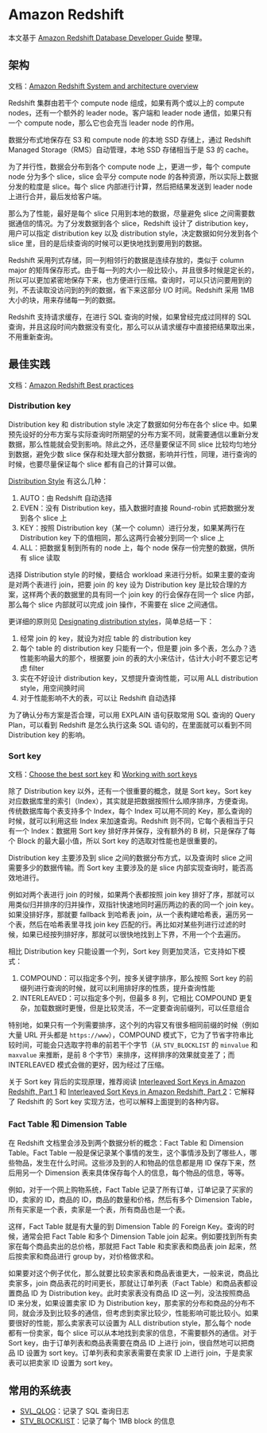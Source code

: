 # Amazon Redshift

本文基于 [Amazon Redshift Database Developer Guide](https://docs.aws.amazon.com/redshift/latest/dg/welcome.html) 整理。

## 架构

文档：[Amazon Redshift System and architecture overview](https://docs.aws.amazon.com/redshift/latest/dg/c_redshift_system_overview.html)

Redshift 集群由若干个 compute node 组成，如果有两个或以上的 compute nodes，还有一个额外的 leader node。客户端和 leader node 通信，如果只有一个 compute node，那么它也会充当 leader node 的作用。

数据分布式地保存在 S3 和 compute node 的本地 SSD 存储上，通过 Redshift Managed Storage（RMS）自动管理，本地 SSD 存储相当于是 S3 的 cache。

为了并行性，数据会分布到各个 compute node 上，更进一步，每个 compute node 分为多个 slice，slice 会平分 compute node 的各种资源，所以实际上数据分发的粒度是 slice。每个 slice 内部进行计算，然后把结果发送到 leader node 上进行合并，最后发给客户端。

那么为了性能，最好是每个 slice 只用到本地的数据，尽量避免 slice 之间需要数据通信的情况。为了分发数据到各个 slice，Redshift 设计了 distribution key，用户可以指定 distribution key 以及 distribution style，决定数据如何分发到各个 slice 里，目的是后续查询的时候可以更快地找到要用到的数据。

Redshift 采用列式存储，同一列相邻行的数据是连续存放的，类似于 column major 的矩阵保存形式。由于每一列的大小一般比较小，并且很多时候是定长的，所以可以更加紧密地保存下来，也方便进行压缩。查询时，可以只访问要用到的列，不去读取没访问到的列的数据，省下来这部分 I/O 时间。Redshift 采用 1MB 大小的块，用来存储每一列的数据。

Redshift 支持请求缓存，在进行 SQL 查询的时候，如果曾经完成过同样的 SQL 查询，并且这段时间内数据没有变化，那么可以从请求缓存中直接把结果取出来，不用重新查询。

## 最佳实践

文档：[Amazon Redshift Best practices](https://docs.aws.amazon.com/redshift/latest/dg/best-practices.html)

### Distribution key

Distribution key 和 distribution style 决定了数据如何分布在各个 slice 中。如果预先设好的分布方案与实际查询时所期望的分布方案不同，就需要通信以重新分发数据，那么性能就会受到影响。除此之外，还尽量要保证不同 slice 比较均匀地分到数据，避免少数 slice 保存和处理大部分数据，影响并行性，同理，进行查询的时候，也要尽量保证每个 slice 都有自己的计算可以做。

[Distribution Style](https://docs.aws.amazon.com/redshift/latest/dg/c_choosing_dist_sort.html) 有这么几种：

1. AUTO：由 Redshift 自动选择
2. EVEN：没有 Distribution key，插入数据时直接 Round-robin 式把数据分发到各个 slice 上
3. KEY：按照 Distribution key（某一个 column）进行分发，如果某两行在 Distribution key 下的值相同，那么这两行会被分到同一个 slice 上
4. ALL：把数据复制到所有的 node 上，每个 node 保存一份完整的数据，供所有 slice 读取

选择 Distribution style 的时候，要结合 workload 来进行分析。如果主要的查询是对两个表进行 join，把要 join 的 key 设为 Distribution key 是比较合理的方案，这样两个表的数据里的具有同一个 join key 的行会保存在同一个 slice 内部，那么每个 slice 内部就可以完成 join 操作，不需要在 slice 之间通信。

更详细的原则见 [Designating distribution styles](https://docs.aws.amazon.com/redshift/latest/dg/t_designating_distribution_styles.html)，简单总结一下：

1. 经常 join 的 key，就设为对应 table 的 distribution key
2. 每个 table 的 distribution key 只能有一个，但是要 join 多个表，怎么办？选性能影响最大的那个，根据要 join 的表的大小来估计，估计大小时不要忘记考虑 filter
3. 实在不好设计 distribution key，又想提升查询性能，可以用 ALL distribution style，用空间换时间
4. 对于性能影响不大的表，可以让 Redshift 自动选择

为了确认分布方案是否合理，可以用 EXPLAIN 语句获取常用 SQL 查询的 Query Plan，可以看到 Redshift 是怎么执行这条 SQL 语句的，在里面就可以看到不同 Distribution key 的影响。

### Sort key

文档：[Choose the best sort key](https://docs.aws.amazon.com/redshift/latest/dg/c_best-practices-sort-key.html) 和 [Working with sort keys](https://docs.aws.amazon.com/redshift/latest/dg/t_Sorting_data.html)

除了 Distribution key 以外，还有一个很重要的概念，就是 Sort key。Sort key 对应数据库里的索引（Index），其实就是把数据按照什么顺序排序，方便查询。传统数据库每个表支持多个 Index，每个 Index 可以用不同的 Key，那么查询的时候，就可以利用这些 Index 来加速查询。Redshift 则不同，它每个表相当于只有一个 Index：数据用 Sort key 排好序并保存，没有额外的 B 树，只是保存了每个 Block 的最大最小值，所以 Sort key 的选取对性能也是很重要的。

Distribution key 主要涉及到 slice 之间的数据分布方式，以及查询时 slice 之间需要多少的数据传输。而 Sort key 主要涉及的是 slice 内部实现查询时，能否高效地进行。

例如对两个表进行 join 的时候，如果两个表都按照 join key 排好了序，那就可以用类似归并排序的归并操作，双指针快速地同时遍历两边的表的同一个 join key。如果没排好序，那就要 fallback 到哈希表 join，从一个表构建哈希表，遍历另一个表，然后在哈希表里寻找 join key 匹配的行。再比如对某些列进行过滤的时候，如果已经按列排好序，那就可以很快地找到上下界，不用一个个去遍历。

相比 Distribution key 只能设置一个列，Sort key 则更加灵活，它支持如下模式：

1. COMPOUND：可以指定多个列，按多关键字排序，那么按照 Sort key 的前缀列进行查询的时候，就可以利用排好序的性质，提升查询性能
2. INTERLEAVED：可以指定多个列，但最多 8 列，它相比 COMPOUND 更复杂，加载数据时更慢，但是比较灵活，不一定要查询前缀列，可以任意组合

特别地，如果只有一个列需要排序，这个列的内容又有很多相同前缀的时候（例如大量 URL 开头都是 `https://www`），COMPOUND 模式下，它为了节省字符串比较时间，可能会只选取字符串的前若干个字节（从 `STV_BLOCKLIST` 的 `minvalue` 和 `maxvalue` 来推断，是前 8 个字节）来排序，这样排序的效果就变差了；而 INTERLEAVED 模式会做的更好，因为经过了压缩。

关于 Sort key 背后的实现原理，推荐阅读 [Interleaved Sort Keys in Amazon Redshift, Part 1](https://chartio.com/blog/understanding-interleaved-sort-keys-in-amazon-redshift-part-1/) 和 [Interleaved Sort Keys in Amazon Redshift, Part 2](https://chartio.com/blog/interleaved-sort-keys-part-2/)：它解释了 Redshift 的 Sort key 实现方法，也可以解释上面提到的各种内容。

### Fact Table 和 Dimension Table

在 Redshift 文档里会涉及到两个数据分析的概念：Fact Table 和 Dimension Table。Fact Table 一般是保记录某个事情的发生，这个事情涉及到了哪些人，哪些物品，发生在什么时间。这些涉及到的人和物品的信息都是用 ID 保存下来，然后用另一个 Dimension 表来具体保存每个人的信息，每个物品的信息，等等。

例如，对于一个网上购物系统，Fact Table 记录了所有订单，订单记录了买家的 ID，卖家的 ID，商品的 ID，商品的数量和价格，然后有多个 Dimension Table，所有买家是一个表，卖家是一个表，所有商品也是一个表。

这样，Fact Table 就是有大量的到 Dimension Table 的 Foreign Key。查询的时候，通常会把 Fact Table 和多个 Dimension Table join 起来。例如要找到所有卖家在每个商品卖出的总价格，那就把 Fact Table 和卖家表和商品表 join 起来，然后按卖家和商品进行 group by，对价格做求和。

如果要对这个例子优化，那么就要比较卖家表和商品表谁更大，一般来说，商品比卖家多，join 商品表花的时间更长，那就让订单列表（Fact Table）和商品表都设置商品 ID 为 Distribution key。此时卖家表没有商品 ID 这一列，没法按照商品 ID 来分发，如果设置卖家 ID 为 Distribution key，那卖家的分布和商品的分布不同，就会涉及到比较多的通信，但考虑到卖家比较少，性能影响可能比较小。如果要很好的性能，那么卖家表可以设置为 ALL distribution style，那么每个 node 都有一份卖家，每个 slice 可以从本地找到卖家的信息，不需要额外的通信。对于 Sort key，由于订单列表和商品表需要在商品 ID 上进行 join，很自然地可以把商品 ID 设置为 sort key。订单列表和卖家表需要在卖家 ID 上进行 join，于是卖家表可以把卖家 ID 设置为 sort key。

## 常用的系统表

- [SVL_QLOG](https://docs.aws.amazon.com/redshift/latest/dg/r_SVL_QLOG.html)：记录了 SQL 查询日志
- [STV_BLOCKLIST](https://docs.aws.amazon.com/redshift/latest/dg/r_STV_BLOCKLIST.html)：记录了每个 1MB block 的信息
